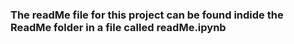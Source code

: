 ### The readMe file for this project can be found indide the ReadMe folder in a file called readMe.ipynb
